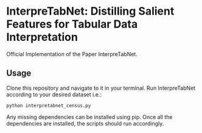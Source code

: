 # InterpreTabNet: Distilling Salient Features for Tabular Data Interpretation

Official Implementation of the Paper InterpreTabNet.

## Usage

Clone this repository and navigate to it in your terminal. Run InterpreTabNet according to your desired dataset i.e.:

```
python interpretabnet_census.py
```

Any missing dependencies can be installed using pip. Once all the dependencies are installed, the scripts should run accordingly.
